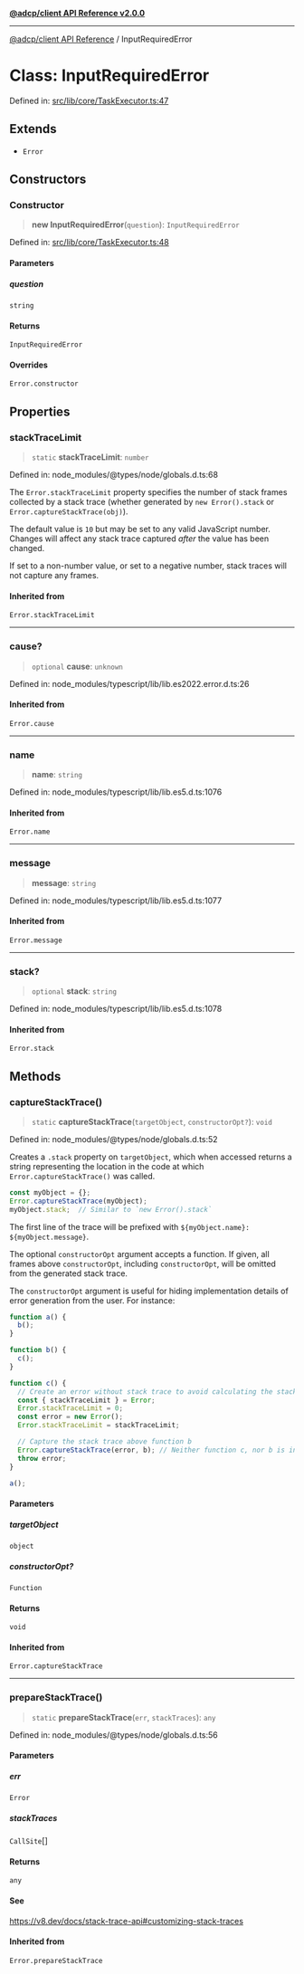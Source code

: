 [**@adcp/client API Reference v2.0.0**](../README.md)

***

[@adcp/client API Reference](../README.md) / InputRequiredError

# Class: InputRequiredError

Defined in: [src/lib/core/TaskExecutor.ts:47](https://github.com/adcontextprotocol/adcp-client/blob/e8953d756e5ce5fafa76c5e8fa2f0316f0da0998/src/lib/core/TaskExecutor.ts#L47)

## Extends

- `Error`

## Constructors

### Constructor

> **new InputRequiredError**(`question`): `InputRequiredError`

Defined in: [src/lib/core/TaskExecutor.ts:48](https://github.com/adcontextprotocol/adcp-client/blob/e8953d756e5ce5fafa76c5e8fa2f0316f0da0998/src/lib/core/TaskExecutor.ts#L48)

#### Parameters

##### question

`string`

#### Returns

`InputRequiredError`

#### Overrides

`Error.constructor`

## Properties

### stackTraceLimit

> `static` **stackTraceLimit**: `number`

Defined in: node\_modules/@types/node/globals.d.ts:68

The `Error.stackTraceLimit` property specifies the number of stack frames
collected by a stack trace (whether generated by `new Error().stack` or
`Error.captureStackTrace(obj)`).

The default value is `10` but may be set to any valid JavaScript number. Changes
will affect any stack trace captured _after_ the value has been changed.

If set to a non-number value, or set to a negative number, stack traces will
not capture any frames.

#### Inherited from

`Error.stackTraceLimit`

***

### cause?

> `optional` **cause**: `unknown`

Defined in: node\_modules/typescript/lib/lib.es2022.error.d.ts:26

#### Inherited from

`Error.cause`

***

### name

> **name**: `string`

Defined in: node\_modules/typescript/lib/lib.es5.d.ts:1076

#### Inherited from

`Error.name`

***

### message

> **message**: `string`

Defined in: node\_modules/typescript/lib/lib.es5.d.ts:1077

#### Inherited from

`Error.message`

***

### stack?

> `optional` **stack**: `string`

Defined in: node\_modules/typescript/lib/lib.es5.d.ts:1078

#### Inherited from

`Error.stack`

## Methods

### captureStackTrace()

> `static` **captureStackTrace**(`targetObject`, `constructorOpt?`): `void`

Defined in: node\_modules/@types/node/globals.d.ts:52

Creates a `.stack` property on `targetObject`, which when accessed returns
a string representing the location in the code at which
`Error.captureStackTrace()` was called.

```js
const myObject = {};
Error.captureStackTrace(myObject);
myObject.stack;  // Similar to `new Error().stack`
```

The first line of the trace will be prefixed with
`${myObject.name}: ${myObject.message}`.

The optional `constructorOpt` argument accepts a function. If given, all frames
above `constructorOpt`, including `constructorOpt`, will be omitted from the
generated stack trace.

The `constructorOpt` argument is useful for hiding implementation
details of error generation from the user. For instance:

```js
function a() {
  b();
}

function b() {
  c();
}

function c() {
  // Create an error without stack trace to avoid calculating the stack trace twice.
  const { stackTraceLimit } = Error;
  Error.stackTraceLimit = 0;
  const error = new Error();
  Error.stackTraceLimit = stackTraceLimit;

  // Capture the stack trace above function b
  Error.captureStackTrace(error, b); // Neither function c, nor b is included in the stack trace
  throw error;
}

a();
```

#### Parameters

##### targetObject

`object`

##### constructorOpt?

`Function`

#### Returns

`void`

#### Inherited from

`Error.captureStackTrace`

***

### prepareStackTrace()

> `static` **prepareStackTrace**(`err`, `stackTraces`): `any`

Defined in: node\_modules/@types/node/globals.d.ts:56

#### Parameters

##### err

`Error`

##### stackTraces

`CallSite`[]

#### Returns

`any`

#### See

https://v8.dev/docs/stack-trace-api#customizing-stack-traces

#### Inherited from

`Error.prepareStackTrace`
